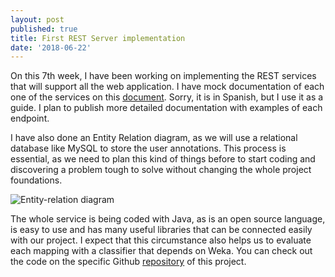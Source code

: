 ```yaml
---
layout: post
published: true
title: First REST Server implementation
date: '2018-06-22'
---
```

On this 7th week, I have been working on implementing the REST services that will support all the web application. I have mock documentation of each one of the services on this [document](https://docs.google.com/document/d/1iR06rMcFrY0SMPCbucXmjl-plx7YQuaG9KwVTHXBtBM/edit?usp=sharing). Sorry, it is in Spanish, but I use it as a guide. I plan to publish more detailed documentation with examples of each endpoint.

I have also done an Entity Relation diagram, as we will use a relational database like MySQL to store the user annotations. This process is essential, as we need to plan this kind of things before to start coding and discovering a problem tough to solve without changing the whole project foundations.

![Entity-relation diagram](https://raw.githubusercontent.com/vfrico/dbpedia-gsoc-18/gh-pages/img/img/entity-relation.png)

The whole service is being coded with Java, as is an open source language, is easy to use and has many useful libraries that can be connected easily with our project. I expect that this circumstance also helps us to evaluate each mapping with a classifier that depends on Weka. You can check out the code on the specific Github [repository](https://github.com/vfrico/mapping-predictor-backend) of this project.

